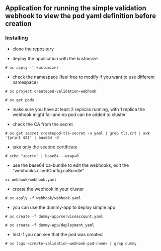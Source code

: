## Application for running the simple validation webhook to view the pod yaml definition before creation

### Installing

- clone the repository 

- deploy the application with the kustomize
~~~
# oc apply -f kustomize/
~~~

- check the namespace (feel free to modify if you want to use different namespace)
~~~
# oc project createpod-validation-webhook

# oc get pods
~~~

- make sure you have at least 2 replicas running, with 1 replica the webhook might fail and no pod can be added to cluster

- check the CA from the secret
~~~
# oc get secret createpod-tls-secret -o yaml | grep tls.crt | awk '{print $2}' | base64 -d
~~~

- take only the second certificate
~~~
# echo "<cert>" | base64 --wrap=0
~~~

- use the base64 ca-bundle to edit the webhooks, edit the "webhooks.clientConfig.caBundle"
~~~
vi webhook/webhook.yaml
~~~

- create the webhook in your cluster
~~~
# oc apply -f webhook/webhook.yaml
~~~

- you can use the dummy-app to deploy simple app
~~~
# oc create -f dummy-app/serviceaccount.yaml

# oc create -f dummy-app/deployment.yaml
~~~

- test if you can see that the pod was created
~~~
# oc logs <create-validation-webhook-pod-name> | grep dummy
~~~

